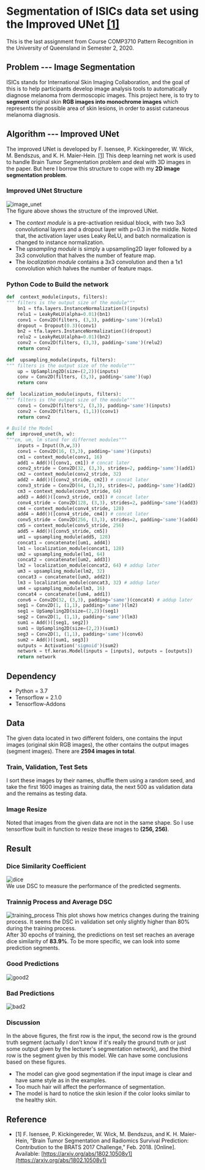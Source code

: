 # Segmentation of ISICs data set using the Improved UNet [[1]](https://arxiv.org/abs/1802.10508v1)

This is the last assignment from Course COMP3710 Pattern Recognition in the University of Queensland in Semester 2, 2020.

## Problem --- Image Segmentation

ISICs stands for International Skin Imaging Collaboration, and the goal of this is to help participants develop image analysis tools to automatically diagnose melanoma from dermoscopic images. 
This project here, is to try to **segment** original skin **RGB images into monochrome images** which represents the possible area of skin lesions, in order to assist cutaneous melanoma diagnosis.


## Algorithm --- Improved UNet 

The improved UNet is developed by F. Isensee, P. Kickingereder, W. Wick, M. Bendszus, and K. H. Maier-Hein. [[1]](https://arxiv.org/abs/1802.10508v1) This deep learning net work is used to handle Brain Tumor Segmentation problem and deal with 3D images in the paper. But here I borrow this structure to cope with my **2D image segmentation problem**. 

### Improved UNet Structure
![image_unet](./images/unet.png)  
The figure above shows the structure of the improved UNet.  
- The *context module* is a pre-activation residual block, with two 3x3 convolutional layers and a dropout layer with p=0.3 in the middle. Noted that, the activation layer uses Leaky ReLU, and batch normalization is changed to instance normalization.
- The *upsampling module* is simply a upsampling2D layer followed by a 3x3 convolution that halves the number of feature map.
- The *localization module* contains a 3x3 convolution and then a 1x1 convolution which halves the number of feature maps.

### Python Code to Build the network
```python
def  context_module(inputs, filters):
""" filters is the output size of the module"""
	bn1 = tfa.layers.InstanceNormalization()(inputs)
	relu1 = LeakyReLU(alpha=0.01)(bn1)
	conv1 = Conv2D(filters, (3,3), padding='same')(relu1)
	dropout = Dropout(0.3)(conv1)
	bn2 = tfa.layers.InstanceNormalization()(dropout)
	relu2 = LeakyReLU(alpha=0.01)(bn2)
	conv2 = Conv2D(filters, (3,3), padding='same')(relu2)
	return conv2
	
def  upsampling_module(inputs, filters):
""" filters is the output size of the module"""
	up = UpSampling2D(size=(2,2))(inputs)
	conv = Conv2D(filters, (3,3), padding='same')(up)
	return conv
	
def  localization_module(inputs, filters):
""" filters is the output size of the module"""
	conv1 = Conv2D(filters*2, (3,3), padding='same')(inputs)
	conv2 = Conv2D(filters, (1,1))(conv1)
	return conv2
	
# Build the Model
def  improved_unet(h, w):
"""cm, um, lm stand for differnet modules"""
	inputs = Input((h,w,3))
	conv1 = Conv2D(16, (3,3), padding='same')(inputs)
	cm1 = context_module(conv1, 16)
	add1 = Add()([conv1, cm1]) # concat later
	conv2_stride = Conv2D(32, (3,3), strides=2, padding='same')(add1)
	cm2 = context_module(conv2_stride, 32)
	add2 = Add()([conv2_stride, cm2]) # concat later
	conv3_stride = Conv2D(64, (3,3), strides=2, padding='same')(add2)
	cm3 = context_module(conv3_stride, 64)
	add3 = Add()([conv3_stride, cm3]) # concat later
	conv4_stride = Conv2D(128, (3,3), strides=2, padding='same')(add3)
	cm4 = context_module(conv4_stride, 128)
	add4 = Add()([conv4_stride, cm4]) # concat later
	conv5_stride = Conv2D(256, (3,3), strides=2, padding='same')(add4)
	cm5 = context_module(conv5_stride, 256)
	add5 = Add()([conv5_stride, cm5])
	um1 = upsampling_module(add5, 128)
	concat1 = concatenate([um1, add4])
	lm1 = localization_module(concat1, 128)
	um2 = upsampling_module(lm1, 64)
	concat2 = concatenate([um2, add3])
	lm2 = localization_module(concat2, 64) # addup later
	um3 = upsampling_module(lm2, 32)
	concat3 = concatenate([um3, add2])
	lm3 = localization_module(concat3, 32) # addup later
	um4 = upsampling_module(lm3, 16)
	concat4 = concatenate([um4, add1])
	conv6 = Conv2D(32, (3,3), padding='same')(concat4) # addup later
	seg1 = Conv2D(1, (1,1), padding='same')(lm2)
	seg1 = UpSampling2D(size=(2,2))(seg1)
	seg2 = Conv2D(1, (1,1), padding='same')(lm3)
	sum1 = Add()([seg1, seg2])
	sum1 = UpSampling2D(size=(2,2))(sum1)
	seg3 = Conv2D(1, (1,1), padding='same')(conv6)
	sum2 = Add()([sum1, seg3])
	outputs = Activation('sigmoid')(sum2)
	network = tf.keras.Model(inputs = [inputs], outputs = [outputs])
	return network
```
## Dependency
- Python = 3.7
- Tensorflow = 2.1.0
- Tensorflow-Addons

## Data

The given data located in two different folders, one contains the input images (original skin RGB images), the other contains the output images (segment images). There are **2594 images in total**.

### Train, Validation, Test Sets
I sort these images by their names, shuffle them using a random seed, and take the first 1600 images as training data, the next 500 as validation data and the remains as testing data.

### Image Resize
Noted that images from the given data are not in the same shape. So I use tensorflow built in function to resize these images to **(256, 256)**.

## Result

### Dice Similarity Coefficient
![dice](./images/dice_similarity.png)  
We use DSC to measure the performance of the predicted segments. 

### Trainnig Process and Average DSC
![training_process](./images/training_process.png)
This plot shows how metrics changes during the training process. It seems the DSC in validation set only slightly higher than 80% during the training process.  
After 30 epochs of training, the predictions on test set reaches an average dice similarity of **83.9%**. To be more specific, we can look into some prediction segments. 

### Good Predictions
![good2](./images/good2.png)  

### Bad Predictions
![bad2](./images/bad2.png)  

### Discussion
In the above figures, the first row is the input, the second row is the ground truth segment (actually I don't know if it's really the ground truth or just some output given by the lecturer's segmentation network), and the third row is the segment given by this model. We can have some conclusions based on these figures.
- The model can give good segmentation if the input image is clear and have same style as in the examples.
- Too much hair will affect the performance of segmentation.
- The model is hard to notice the skin lesion if the color looks similar to the healthy skin.


## Reference
- [1] F. Isensee, P. Kickingereder, W. Wick, M. Bendszus, and K. H. Maier-Hein, “Brain Tumor Segmentation and Radiomics Survival Prediction: Contribution to the BRATS 2017 Challenge,” Feb. 2018. [Online]. Available: [https://arxiv.org/abs/1802.10508v1](https://arxiv.org/abs/1802.10508v1)
